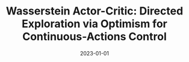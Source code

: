 ---
title: "Wasserstein Actor-Critic: Directed Exploration via Optimism for Continuous-Actions Control"
collection: publ_conferences
permalink: /publication/0020-2023-Wasserstein-Actor-Critic-Directed-Exploration-via-Optimism-for-Continuous-Actions-Control
note: 'To appear'
acceptance: 'Acceptance rate: 19.6%'
rankCORE: 'CORE 2021: A*'
rankGGS: 'GGS 2021: A++'
date: 2023-01-01
venue: 'The Thirty-Seventh AAAI Conference on Artificial Intelligence (AAAI)'
pubtype: 'conferences'
authors: ' Amarildo  Likmeta,  Matteo  Sacco,  Alberto Maria Metelli, and  Marcello  Restelli'
citation: ' Amarildo  Likmeta,  Matteo  Sacco,  Alberto Maria Metelli, and  Marcello  Restelli&quot;Wasserstein Actor-Critic: Directed Exploration via Optimism for Continuous-Actions Control.&quot; The Thirty-Seventh AAAI Conference on Artificial Intelligence (AAAI), 2023'
---